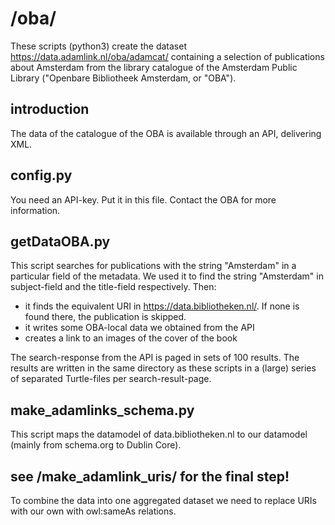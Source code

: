 # /oba/

These scripts (python3) create the dataset <https://data.adamlink.nl/oba/adamcat/> containing a selection of publications about Amsterdam from the library catalogue of the Amsterdam Public Library ("Openbare Bibliotheek Amsterdam, or "OBA").

## introduction
The data of the catalogue of the OBA is available through an API, delivering XML.

## config.py
You need an API-key. Put it in this file. Contact the OBA for more information.

## getDataOBA.py
This script searches for publications with the string "Amsterdam" in a particular field of the metadata.
We used it to find the string "Amsterdam" in subject-field and the title-field respectively.
Then:
- it finds the equivalent URI in https://data.bibliotheken.nl/. If none is found there, the publication is skipped.
- it writes some OBA-local data we obtained from the API
- creates a link to an images of the cover of the book

The search-response from the API is paged in sets of 100 results. The results are written in the same directory as these scripts in a (large) series of separated Turtle-files per search-result-page.

## make_adamlinks_schema.py
This script maps the datamodel of data.bibliotheken.nl to our datamodel (mainly from schema.org to Dublin Core).

## see /make_adamlink_uris/ for the final step!
To combine the data into one aggregated dataset we need to replace URIs with our own with owl:sameAs relations.
